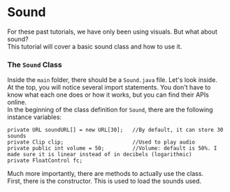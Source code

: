 # Sound

For these past tutorials, we have only been using visuals. But what about sound?  
This tutorial will cover a basic sound class and how to use it.  

### The `Sound` Class

Inside the `main` folder, there should be a `Sound.java` file. Let's look inside.  
At the top, you will notice several import statements. You don't have to know what each one does or how it works, but you can find their APIs online.  
In the beginning of the class definition for `Sound`, there are the following instance variables:  
  
    private URL soundURL[] = new URL[30];   //By default, it can store 30 sounds
    private Clip clip;                      //Used to play audio
    private public int volume = 50;         //Volume: default is 50%. I made sure it is linear instead of in decibels (logarithmic)
    private FloatControl fc; 
  
Much more importantly, there are methods to actually use the class.  
First, there is the constructor. This is used to load the sounds used.  

